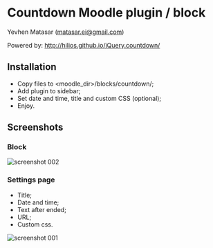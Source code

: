 # Countdown Moodle plugin / block
Yevhen Matasar (matasar.ei@gmail.com)

Powered by: http://hilios.github.io/jQuery.countdown/
## Installation
* Copy files to <moodle_dir>/blocks/countdown/;
* Add plugin to sidebar;
* Set date and time, title and custom CSS (optional);
* Enjoy.

## Screenshots
### Block
![screenshot 002](https://user-images.githubusercontent.com/6638367/29498017-340472d0-85fc-11e7-900d-f821aba6d4d2.png)
### Settings page
* Title;
* Date and time;
* Text after ended;
* URL;
* Custom css.

![screenshot 001](https://user-images.githubusercontent.com/6638367/29498016-3369b1a0-85fc-11e7-9d2f-b77e39d438fa.png)

